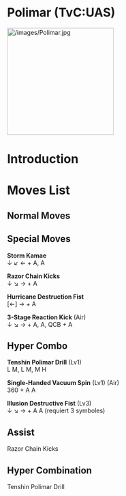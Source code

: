 # Polimar (TvC:UAS)

<img src="/images/Polimar.jpg" title="/images/Polimar.jpg" width="250"
alt="/images/Polimar.jpg" />  

# Introduction

# Moves List

## Normal Moves

## Special Moves

**Storm Kamae**  
↓ ↙ ← + A, A

**Razor Chain Kicks**  
↓ ↘ → + A

**Hurricane Destruction Fist**  
\[←\] → + A

**3-Stage Reaction Kick** (Air)  
↓ ↘ → + A, A, QCB + A

## Hyper Combo

**Tenshin Polimar Drill** (Lv1)  
L M, L M, M H

**Single-Handed Vacuum Spin** (Lv1) (Air)  
360 + A A

**Illusion Destructive Fist** (Lv3)  
↓ ↘ → + A A (requiert 3 symboles)

## Assist

Razor Chain Kicks

## Hyper Combination

Tenshin Polimar Drill
